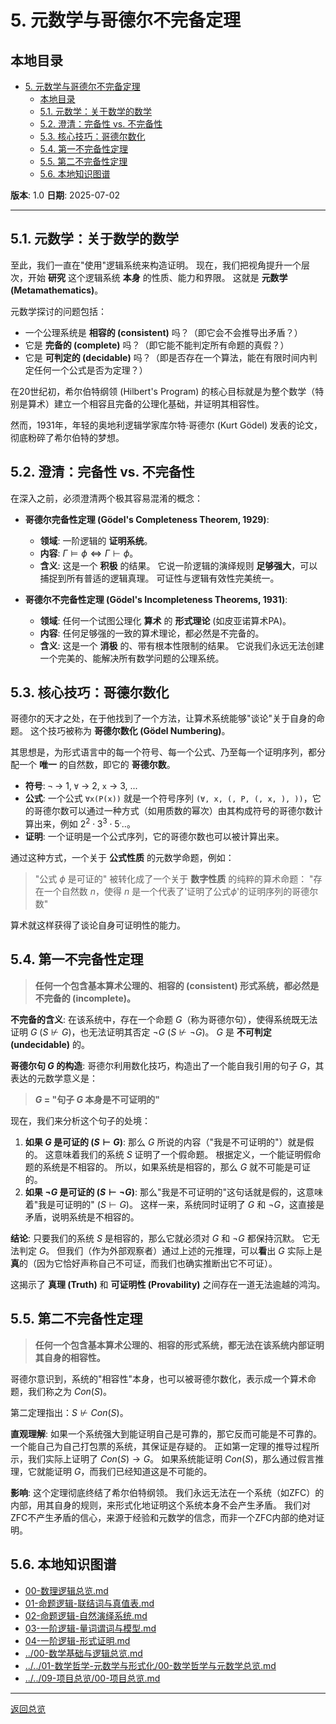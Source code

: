 # 5. 元数学与哥德尔不完备定理

## 本地目录

- [5. 元数学与哥德尔不完备定理](#5-元数学与哥德尔不完备定理)
  - [本地目录](#本地目录)
  - [5.1. 元数学：关于数学的数学](#51-元数学关于数学的数学)
  - [5.2. 澄清：完备性 vs. 不完备性](#52-澄清完备性-vs-不完备性)
  - [5.3. 核心技巧：哥德尔数化](#53-核心技巧哥德尔数化)
  - [5.4. 第一不完备性定理](#54-第一不完备性定理)
  - [5.5. 第二不完备性定理](#55-第二不完备性定理)
  - [5.6. 本地知识图谱](#56-本地知识图谱)

**版本**: 1.0
**日期**: 2025-07-02

---

## 5.1. 元数学：关于数学的数学

至此，我们一直在"使用"逻辑系统来构造证明。
现在，我们把视角提升一个层次，开始 **研究** 这个逻辑系统 **本身** 的性质、能力和界限。
这就是 **元数学 (Metamathematics)**。

元数学探讨的问题包括：

- 一个公理系统是 **相容的 (consistent)** 吗？（即它会不会推导出矛盾？）
- 它是 **完备的 (complete)** 吗？（即它能不能判定所有命题的真假？）
- 它是 **可判定的 (decidable)** 吗？（即是否存在一个算法，能在有限时间内判定任何一个公式是否为定理？）

在20世纪初，希尔伯特纲领 (Hilbert's Program) 的核心目标就是为整个数学（特别是算术）建立一个相容且完备的公理化基础，并证明其相容性。

然而，1931年，年轻的奥地利逻辑学家库尔特·哥德尔 (Kurt Gödel) 发表的论文，彻底粉碎了希尔伯特的梦想。

## 5.2. 澄清：完备性 vs. 不完备性

在深入之前，必须澄清两个极其容易混淆的概念：

- **哥德尔完备性定理 (Gödel's Completeness Theorem, 1929)**:
  - **领域**: 一阶逻辑的 **证明系统**。
  - **内容**: $\Gamma \models \phi \iff \Gamma \vdash \phi$。
  - **含义**: 这是一个 **积极** 的结果。
  它说一阶逻辑的演绎规则 **足够强大**，可以捕捉到所有普适的逻辑真理。
  可证性与逻辑有效性完美统一。

- **哥德尔不完备性定理 (Gödel's Incompleteness Theorems, 1931)**:
  - **领域**: 任何一个试图公理化 **算术** 的 **形式理论** (如皮亚诺算术PA)。
  - **内容**: 任何足够强的一致的算术理论，都必然是不完备的。
  - **含义**: 这是一个 **消极** 的、带有根本性限制的结果。
  它说我们永远无法创建一个完美的、能解决所有数学问题的公理系统。

## 5.3. 核心技巧：哥德尔数化

哥德尔的天才之处，在于他找到了一个方法，让算术系统能够"谈论"关于自身的命题。
这个技巧被称为 **哥德尔数化 (Gödel Numbering)**。

其思想是，为形式语言中的每一个符号、每一个公式、乃至每一个证明序列，都分配一个 **唯一** 的自然数，即它的 **哥德尔数**。

- **符号**: `¬` -> 1, `∀` -> 2, `x` -> 3, ...
- **公式**: 一个公式 `∀x(P(x))` 就是一个符号序列 `(∀, x, (, P, (, x, ), ))`，它的哥德尔数可以通过一种方式（如用质数的幂次）由其构成符号的哥德尔数计算出来，例如 $2^2 \cdot 3^3 \cdot 5^...$。
- **证明**: 一个证明是一个公式序列，它的哥德尔数也可以被计算出来。

通过这种方式，一个关于 **公式性质** 的元数学命题，例如：
> "公式 $\phi$ 是可证的"
被转化成了一个关于 **数字性质** 的纯粹的算术命题：
> "存在一个自然数 $n$，使得 $n$ 是一个代表了'证明了公式$\phi$'的证明序列的哥德尔数"

算术就这样获得了谈论自身可证明性的能力。

## 5.4. 第一不完备性定理

> **任何一个包含基本算术公理的、相容的 (consistent) 形式系统，都必然是不完备的 (incomplete)。**

**不完备的含义**: 在该系统中，存在一个命题 $G$（称为哥德尔句），使得系统既无法证明 $G$ ($S \not\vdash G$)，也无法证明其否定 $\neg G$ ($S \not\vdash \neg G$)。
$G$ 是 **不可判定 (undecidable)** 的。

**哥德尔句 $G$ 的构造**:
哥德尔利用数化技巧，构造出了一个能自我引用的句子 $G$，其表达的元数学意义是：
> **$G$ = "句子 $G$ 本身是不可证明的"**

现在，我们来分析这个句子的处境：

1. **如果 $G$ 是可证的 ($S \vdash G$)**: 那么 $G$ 所说的内容（"我是不可证明的"）就是假的。
  这意味着我们的系统 $S$ 证明了一个假命题。
  根据定义，一个能证明假命题的系统是不相容的。
  所以，如果系统是相容的，那么 $G$ 就不可能是可证的。
2. **如果 $\neg G$ 是可证的 ($S \vdash \neg G$)**: 那么"我是不可证明的"这句话就是假的，这意味着"我是可证明的" ($S \vdash G$)。
  这样一来，系统同时证明了 $G$ 和 $\neg G$，这直接是矛盾，说明系统是不相容的。

**结论**: 只要我们的系统 $S$ 是相容的，那么它就必须对 $G$ 和 $\neg G$ 都保持沉默。
它无法判定 $G$。
但我们（作为外部观察者）通过上述的元推理，可以**看**出 $G$ 实际上是**真**的（因为它恰好声称自己不可证，而我们也确实推断出它不可证）。

这揭示了 **真理 (Truth)** 和 **可证明性 (Provability)** 之间存在一道无法逾越的鸿沟。

## 5.5. 第二不完备性定理

> **任何一个包含基本算术公理的、相容的形式系统，都无法在该系统内部证明其自身的相容性。**

哥德尔意识到，系统的"相容性"本身，也可以被哥德尔数化，表示成一个算术命题，我们称之为 $Con(S)$。

第二定理指出：$S \not\vdash Con(S)$。

**直观理解**: 如果一个系统强大到能证明自己是可靠的，那它反而可能是不可靠的。
一个能自己为自己打包票的系统，其保证是存疑的。
正如第一定理的推导过程所示，我们实际上证明了 $Con(S) \to G$。
如果系统能证明 $Con(S)$，那么通过假言推理，它就能证明 $G$，而我们已经知道这是不可能的。

**影响**: 这个定理彻底终结了希尔伯特纲领。
我们永远无法在一个系统（如ZFC）的内部，用其自身的规则，来形式化地证明这个系统本身不会产生矛盾。
我们对ZFC不产生矛盾的信心，来源于经验和元数学的信念，而非一个ZFC内部的绝对证明。

## 5.6. 本地知识图谱

- [00-数理逻辑总览.md](./00-数理逻辑总览.md)
- [01-命题逻辑-联结词与真值表.md](./01-命题逻辑-联结词与真值表.md)
- [02-命题逻辑-自然演绎系统.md](./02-命题逻辑-自然演绎系统.md)
- [03-一阶逻辑-量词谓词与模型.md](./03-一阶逻辑-量词谓词与模型.md)
- [04-一阶逻辑-形式证明.md](./04-一阶逻辑-形式证明.md)
- [../00-数学基础与逻辑总览.md](../00-数学基础与逻辑总览.md)
- [../../01-数学哲学-元数学与形式化/00-数学哲学与元数学总览.md](../../01-数学哲学-元数学与形式化/00-数学哲学与元数学总览.md)
- [../../09-项目总览/00-项目总览.md](../../09-项目总览/00-项目总览.md)

---

[返回总览](./00-数理逻辑总览.md)
